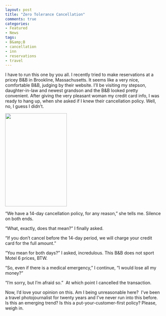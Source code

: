 ```yaml
---
layout: post
title: "Zero Tolerance Cancellation"
comments: true
categories:
- Featured
- News
tags:
- B&amp;B
- cancellation
- inn
- reservations
- travel
---
```

I have to run this one by you all. I recently tried to make reservations at a pricey B&amp;B in Brookline, Massachusetts. It seems like a very nice, comfortable B&amp;B, judging by their website. I’ll be visiting my stepson, daughter-in-law and newest grandson and the B&amp;B looked pretty convenient. After giving the very pleasant woman my credit card info, I was ready to hang up, when she asked if I knew their cancellation policy. Well, no, I guess I didn’t.

<a href="http://blog.lesterpickerphoto.com/wp-content/uploads/2011/07/Dylan1.jpg"><img class="size-medium wp-image-1312" title="Dylan1" src="http://blog.lesterpickerphoto.com/wp-content/uploads/2011/07/Dylan1-199x300.jpg" alt="" width="199" height="300" /></a>

“We have a 14-day cancellation policy, for any reason,” she tells me. Silence on both ends.

“What, exactly, does that mean?” I finally asked.

“If you don’t cancel before the 14-day period, we will charge your credit card for the full amount.”

“You mean for both days?” I asked, incredulous. This B&amp;B does not sport Motel 6 prices, BTW.

“So, even if there is a medical emergency,” I continue, “I would lose all my money?”

“I’m sorry, but I’m afraid so.”  At which point I cancelled the transaction.

Now, I’d love your opinion on this. Am I being unreasonable here?  I’ve been a travel photojournalist for twenty years and I’ve never run into this before. Is this an emerging trend? Is this a put-your-customer-first policy? Please, weigh in.